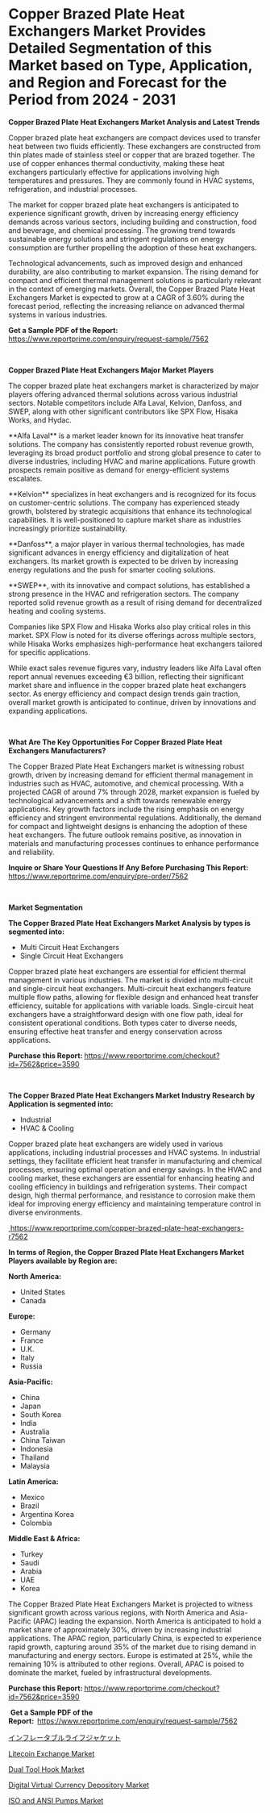 <p><h1>Copper Brazed Plate Heat Exchangers Market Provides Detailed Segmentation of this Market based on Type, Application, and Region and Forecast for the Period from 2024 - 2031</h1></p><p><strong>Copper Brazed Plate Heat Exchangers Market Analysis and Latest Trends</strong></p>
<p><p>Copper brazed plate heat exchangers are compact devices used to transfer heat between two fluids efficiently. These exchangers are constructed from thin plates made of stainless steel or copper that are brazed together. The use of copper enhances thermal conductivity, making these heat exchangers particularly effective for applications involving high temperatures and pressures. They are commonly found in HVAC systems, refrigeration, and industrial processes.</p><p>The market for copper brazed plate heat exchangers is anticipated to experience significant growth, driven by increasing energy efficiency demands across various sectors, including building and construction, food and beverage, and chemical processing. The growing trend towards sustainable energy solutions and stringent regulations on energy consumption are further propelling the adoption of these heat exchangers.</p><p>Technological advancements, such as improved design and enhanced durability, are also contributing to market expansion. The rising demand for compact and efficient thermal management solutions is particularly relevant in the context of emerging markets. Overall, the Copper Brazed Plate Heat Exchangers Market is expected to grow at a CAGR of 3.60% during the forecast period, reflecting the increasing reliance on advanced thermal systems in various industries.</p></p>
<p><strong>Get a Sample PDF of the Report:&nbsp;</strong> <a href="https://www.reportprime.com/enquiry/request-sample/7562">https://www.reportprime.com/enquiry/request-sample/7562</a></p>
<p>&nbsp;</p>
<p><strong>Copper Brazed Plate Heat Exchangers Major Market Players</strong></p>
<p><p>The copper brazed plate heat exchangers market is characterized by major players offering advanced thermal solutions across various industrial sectors. Notable competitors include Alfa Laval, Kelvion, Danfoss, and SWEP, along with other significant contributors like SPX Flow, Hisaka Works, and Hydac.</p><p>**Alfa Laval** is a market leader known for its innovative heat transfer solutions. The company has consistently reported robust revenue growth, leveraging its broad product portfolio and strong global presence to cater to diverse industries, including HVAC and marine applications. Future growth prospects remain positive as demand for energy-efficient systems escalates.</p><p>**Kelvion** specializes in heat exchangers and is recognized for its focus on customer-centric solutions. The company has experienced steady growth, bolstered by strategic acquisitions that enhance its technological capabilities. It is well-positioned to capture market share as industries increasingly prioritize sustainability.</p><p>**Danfoss**, a major player in various thermal technologies, has made significant advances in energy efficiency and digitalization of heat exchangers. Its market growth is expected to be driven by increasing energy regulations and the push for smarter cooling solutions.</p><p>**SWEP**, with its innovative and compact solutions, has established a strong presence in the HVAC and refrigeration sectors. The company reported solid revenue growth as a result of rising demand for decentralized heating and cooling systems.</p><p>Companies like SPX Flow and Hisaka Works also play critical roles in this market. SPX Flow is noted for its diverse offerings across multiple sectors, while Hisaka Works emphasizes high-performance heat exchangers tailored for specific applications.</p><p>While exact sales revenue figures vary, industry leaders like Alfa Laval often report annual revenues exceeding €3 billion, reflecting their significant market share and influence in the copper brazed plate heat exchangers sector. As energy efficiency and compact design trends gain traction, overall market growth is anticipated to continue, driven by innovations and expanding applications.</p></p>
<p>&nbsp;</p>
<p><strong>What Are The Key Opportunities For Copper Brazed Plate Heat Exchangers Manufacturers?</strong></p>
<p><p>The Copper Brazed Plate Heat Exchangers market is witnessing robust growth, driven by increasing demand for efficient thermal management in industries such as HVAC, automotive, and chemical processing. With a projected CAGR of around 7% through 2028, market expansion is fueled by technological advancements and a shift towards renewable energy applications. Key growth factors include the rising emphasis on energy efficiency and stringent environmental regulations. Additionally, the demand for compact and lightweight designs is enhancing the adoption of these heat exchangers. The future outlook remains positive, as innovation in materials and manufacturing processes continues to enhance performance and reliability.</p></p>
<p><strong>Inquire or Share Your Questions If Any Before Purchasing This Report:</strong> <a href="https://www.reportprime.com/enquiry/pre-order/7562">https://www.reportprime.com/enquiry/pre-order/7562</a></p>
<p>&nbsp;</p>
<p><strong>Market Segmentation</strong></p>
<p><strong>The Copper Brazed Plate Heat Exchangers Market Analysis by types is segmented into:</strong></p>
<p><ul><li>Multi Circuit Heat Exchangers</li><li>Single Circuit Heat Exchangers</li></ul></p>
<p><p>Copper brazed plate heat exchangers are essential for efficient thermal management in various industries. The market is divided into multi-circuit and single-circuit heat exchangers. Multi-circuit heat exchangers feature multiple flow paths, allowing for flexible design and enhanced heat transfer efficiency, suitable for applications with variable loads. Single-circuit heat exchangers have a straightforward design with one flow path, ideal for consistent operational conditions. Both types cater to diverse needs, ensuring effective heat transfer and energy conservation across applications.</p></p>
<p><strong>Purchase this Report:&nbsp;</strong><a href="https://www.reportprime.com/checkout?id=7562&price=3590">https://www.reportprime.com/checkout?id=7562&price=3590</a></p>
<p>&nbsp;</p>
<p><strong>The Copper Brazed Plate Heat Exchangers Market Industry Research by Application is segmented into:</strong></p>
<p><ul><li>Industrial</li><li>HVAC & Cooling</li></ul></p>
<p><p>Copper brazed plate heat exchangers are widely used in various applications, including industrial processes and HVAC systems. In industrial settings, they facilitate efficient heat transfer in manufacturing and chemical processes, ensuring optimal operation and energy savings. In the HVAC and cooling market, these exchangers are essential for enhancing heating and cooling efficiency in buildings and refrigeration systems. Their compact design, high thermal performance, and resistance to corrosion make them ideal for improving energy efficiency and maintaining temperature control in diverse environments.</p></p>
<p><a href="https://www.reportprime.com/copper-brazed-plate-heat-exchangers-r7562">&nbsp;https://www.reportprime.com/copper-brazed-plate-heat-exchangers-r7562</a></p>
<p><strong>In terms of Region, the Copper Brazed Plate Heat Exchangers Market Players available by Region are:</strong></p>
<p>
    <p> <strong> North America: </strong>
        <ul>
            <li>United States</li>
            <li>Canada</li>
        </ul>
        </p> 
    <p> <strong> Europe: </strong>
        <ul>
            <li>Germany</li>
            <li>France</li>
            <li>U.K.</li>
            <li>Italy</li>
            <li>Russia</li>
        </ul>
        </p> 
    <p> <strong> Asia-Pacific: </strong>
        <ul>
            <li>China</li>
            <li>Japan</li>
            <li>South Korea</li>
            <li>India</li>
            <li>Australia</li>
            <li>China Taiwan</li>
            <li>Indonesia</li>
            <li>Thailand</li>
            <li>Malaysia</li>
        </ul>
        </p> 
    <p> <strong> Latin America: </strong>
        <ul>
            <li>Mexico</li>
            <li>Brazil</li>
            <li>Argentina Korea</li>
            <li>Colombia</li>
        </ul>
        </p> 
    <p> <strong> Middle East & Africa: </strong>
        <ul>
            <li>Turkey</li>
            <li>Saudi</li>
            <li>Arabia</li>
            <li>UAE</li>
            <li>Korea</li>
        </ul>
    </p>
    </p>
<p><p>The Copper Brazed Plate Heat Exchangers Market is projected to witness significant growth across various regions, with North America and Asia-Pacific (APAC) leading the expansion. North America is anticipated to hold a market share of approximately 30%, driven by increasing industrial applications. The APAC region, particularly China, is expected to experience rapid growth, capturing around 35% of the market due to rising demand in manufacturing and energy sectors. Europe is estimated at 25%, while the remaining 10% is attributed to other regions. Overall, APAC is poised to dominate the market, fueled by infrastructural developments.</p></p>
<p><strong>Purchase this Report: </strong><a href="https://www.reportprime.com/checkout?id=7562&price=3590">https://www.reportprime.com/checkout?id=7562&price=3590</a></p>
<p>&nbsp;<strong>Get a Sample PDF of the Report:&nbsp;&nbsp;</strong><a href="https://www.reportprime.com/enquiry/request-sample/7562">https://www.reportprime.com/enquiry/request-sample/7562</a></p>
<p><strong></strong></p>
<p><p><a href="https://medium.com/@grarrity46/%E3%82%A4%E3%83%B3%E3%83%95%E3%83%AC%E3%83%BC%E3%82%BF%E3%83%96%E3%83%AB%E3%83%A9%E3%82%A4%E3%83%95%E3%82%B8%E3%83%A3%E3%82%B1%E3%83%83%E3%83%88%E5%B8%82%E5%A0%B4%E3%81%AE%E6%88%A6%E7%95%A5%E7%9A%84%E3%82%A4%E3%83%B3%E3%82%B5%E3%82%A4%E3%83%88-%E3%82%A4%E3%83%B3%E3%83%95%E3%83%AC%E3%83%BC%E3%82%BF%E3%83%96%E3%83%AB%E3%83%A9%E3%82%A4%E3%83%95%E3%82%B8%E3%83%A3%E3%82%B1%E3%83%83%E3%83%88%E6%A5%AD%E7%95%8C%E3%81%AB%E3%81%8A%E3%81%91%E3%82%8B%E8%A3%BD%E5%93%81%E3%81%AE%E9%80%B2%E5%8C%96%E3%81%A8%E5%B8%82%E5%A0%B4%E3%82%BB%E3%82%B0%E3%83%A1%E3%83%B3%E3%83%86%E3%83%BC%E3%82%B7%E3%83%A7%E3%83%B3-049e94597668">インフレータブルライフジャケット</a></p><p><a href="https://medium.com/@jhydehele7/emerging-opportunities-and-challenges-in-the-global-litecoin-exchange-market-2024-2031-932f1917eef2">Litecoin Exchange Market</a></p><p><a href="https://issuu.com/reportprime-2/docs/dual-tool-hook-market-size-2030.ppt_01685a9e3453df">Dual Tool Hook Market</a></p><p><a href="https://medium.com/@jhydehele7/digital-virtual-currency-depository-market-size-is-growing-at-cagr-of-6-7-c2d8ab809ba9">Digital Virtual Currency Depository Market</a></p><p><a href="https://github.com/JakirUddin511/Market-Research-Report-List-1/blob/main/iso-and-ansi-pumps-market.md">ISO and ANSI Pumps Market</a></p></p>